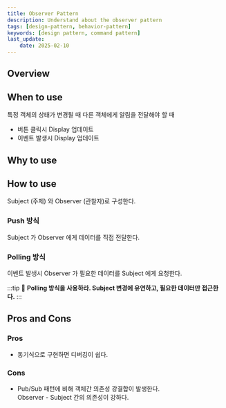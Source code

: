 ```yaml
---
title: Observer Pattern
description: Understand about the observer pattern
tags: [design-pattern, behavior-pattern]
keywords: [design pattern, command pattern]
last_update:
    date: 2025-02-10
---
```



## Overview

## When to use
특정 객체의 상태가 변경될 때 다른 객체에게 알림을 전달해야 할 때
- 버튼 클릭시 Display 업데이트
- 이벤트 발생시 Display 업데이트

## Why to use

## How to use
Subject (주제) 와 Observer (관찰자)로 구성한다.


### Push 방식
Subject 가 Observer 에게 데이터를 직접 전달한다.
### Polling 방식
이벤트 발생시 Observer 가 필요한 데이터를 Subject 에게 요청한다.

:::tip
📝 **Polling 방식을 사용하라. Subject 변경에 유연하고, 필요한 데이터만 접근한다.**
:::

## Pros and Cons
### Pros
- 동기식으로 구현하면 디버깅이 쉽다.

### Cons
- Pub/Sub 패턴에 비해 객체간 의존성 강결합이 발생한다. \
Observer - Subject 간의 의존성이 강하다.
